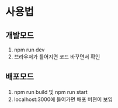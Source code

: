 # 사용법
## 개발모드
1. npm run dev
2. 브라우저가 틀어지면 코드 바꾸면서 확인
## 배포모드
1. npm run build 및 npm run start
2. localhost:3000에 들어가면 배포 버젼이 보임